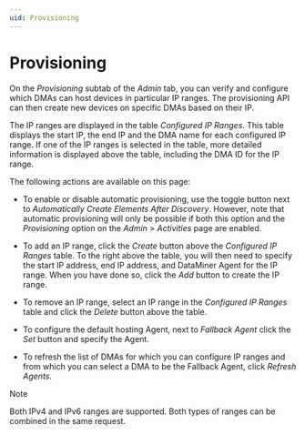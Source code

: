 ```yaml
---
uid: Provisioning
---
```


# Provisioning

On the *Provisioning* subtab of the *Admin* tab, you can verify and configure which DMAs can host devices in particular IP ranges. The provisioning API can then create new devices on specific DMAs based on their IP.

The IP ranges are displayed in the table *Configured IP Ranges*. This table displays the start IP, the end IP and the DMA name for each configured IP range. If one of the IP ranges is selected in the table, more detailed information is displayed above the table, including the DMA ID for the IP range.

The following actions are available on this page:

- To enable or disable automatic provisioning, use the toggle button next to *Automatically Create Elements After Discovery*. However, note that automatic provisioning will only be possible if both this option and the *Provisioning* option on the *Admin* > *Activities* page are enabled.

- To add an IP range, click the *Create* button above the *Configured IP Ranges* table. To the right above the table, you will then need to specify the start IP address, end IP address, and DataMiner Agent for the IP range. When you have done so, click the *Add* button to create the IP range.

- To remove an IP range, select an IP range in the *Configured IP Ranges* table and click the *Delete* button above the table.

- To configure the default hosting Agent, next to *Fallback Agent* click the *Set* button and specify the Agent.

- To refresh the list of DMAs for which you can configure IP ranges and from which you can select a DMA to be the Fallback Agent, click *Refresh Agents*.

> [!NOTE]
> Both IPv4 and IPv6 ranges are supported. Both types of ranges can be combined in the same request.
>
